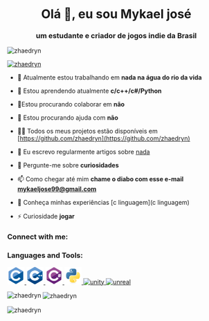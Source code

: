 <h1 align="center">Olá 👋, eu sou Mykael josé</h1>
<h3 align="center">um estudante e criador de jogos indie da Brasil</h3>

<p align="left"> <img src="https://komarev.com/ghpvc/?username=zhaedryn&label=Profile%20views&color=0e75b6&style=flat" alt="zhaedryn" /> </p>

<p align="left"> <a href="https://github.com/ryo-ma/github-profile-trophy"><img src="https://github-profile-trophy.vercel.app/?username=zhaedryn" alt="zhaedryn" /></a> </p>

- 🔭 Atualmente estou trabalhando em **nada na água do rio da vida**

- 🌱 Estou aprendendo atualmente **c/c++/c#/Python**

- 👯Estou procurando colaborar em **não**

- 🤝 Estou procurando ajuda com **não**

- 👨‍💻 Todos os meus projetos estão disponíveis em [https://github.com/zhaedryn](https://github.com/zhaedryn)

- 📝 Eu escrevo regularmente artigos sobre [nada](nada)

- 💬 Pergunte-me sobre **curiosidades**

- 📫 Como chegar até mim **chame o diabo com esse e-mail mykaeljose99@gmail.com**

- 📄 Conheça minhas experiências [c linguagem](c linguagem)

- ⚡ Curiosidade **jogar**

<h3 align="left">Connect with me:</h3>
<p align="left">
</p>

<h3 align="left">Languages and Tools:</h3>
<p align="left"> <a href="https://www.cprogramming.com/" target="_blank" rel="noreferrer"> <img src="https://raw.githubusercontent.com/devicons/devicon/master/icons/c/c-original.svg" alt="c" width="40" height="40"/> </a> <a href="https://www.w3schools.com/cpp/" target="_blank" rel="noreferrer"> <img src="https://raw.githubusercontent.com/devicons/devicon/master/icons/cplusplus/cplusplus-original.svg" alt="cplusplus" width="40" height="40"/> </a> <a href="https://www.w3schools.com/cs/" target="_blank" rel="noreferrer"> <img src="https://raw.githubusercontent.com/devicons/devicon/master/icons/csharp/csharp-original.svg" alt="csharp" width="40" height="40"/> </a> <a href="https://www.python.org" target="_blank" rel="noreferrer"> <img src="https://raw.githubusercontent.com/devicons/devicon/master/icons/python/python-original.svg" alt="python" width="40" height="40"/> </a> <a href="https://unity.com/" target="_blank" rel="noreferrer"> <img src="https://www.vectorlogo.zone/logos/unity3d/unity3d-icon.svg" alt="unity" width="40" height="40"/> </a> <a href="https://unrealengine.com/" target="_blank" rel="noreferrer"> <img src="https://raw.githubusercontent.com/kenangundogan/fontisto/036b7eca71aab1bef8e6a0518f7329f13ed62f6b/icons/svg/brand/unreal-engine.svg" alt="unreal" width="40" height="40"/> </a> </p>

<p><img align="left" src="https://github-readme-stats.vercel.app/api/top-langs?username=zhaedryn&show_icons=true&locale=en&layout=compact" alt="zhaedryn" /></p>

<p>&nbsp;<img align="center" src="https://github-readme-stats.vercel.app/api?username=zhaedryn&show_icons=true&locale=en" alt="zhaedryn" /></p>

<p><img align="center" src="https://github-readme-streak-stats.herokuapp.com/?user=zhaedryn&" alt="zhaedryn" /></p>
